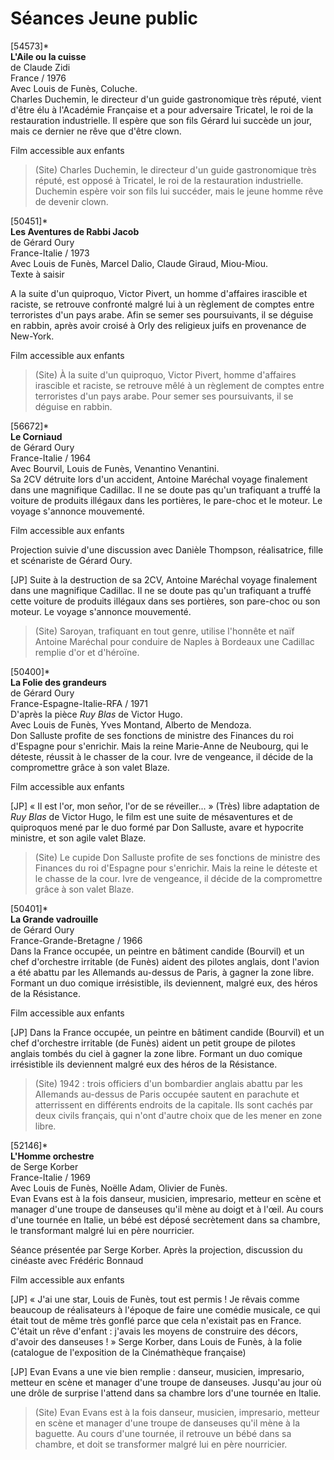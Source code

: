 # Séances Jeune public

[54573]*  
**L'Aile ou la cuisse**  
de Claude Zidi  
France / 1976  
Avec Louis de Funès, Coluche.  
Charles Duchemin, le directeur d'un guide gastronomique très réputé, vient d'être élu à l'Académie Française et a pour adversaire Tricatel, le roi de la restauration industrielle. Il espère que son fils Gérard lui succède un jour, mais ce dernier ne rêve que d'être clown.

Film accessible aux enfants

> (Site) Charles Duchemin, le directeur d'un guide gastronomique très réputé, est opposé à Tricatel, le roi de la restauration industrielle. Duchemin espère voir son fils lui succéder, mais le jeune homme rêve de devenir clown.

[50451]*  
**Les Aventures de Rabbi Jacob**  
de Gérard Oury  
France-Italie / 1973  
Avec Louis de Funès, Marcel Dalio, Claude Giraud, Miou-Miou.  
Texte à saisir

A la suite d'un quiproquo, Victor Pivert, un homme d'affaires irascible et raciste, se retrouve confronté malgré lui à un règlement de comptes entre terroristes d'un pays arabe. Afin se semer ses poursuivants, il se déguise en rabbin, après avoir croisé à Orly des religieux juifs en provenance de New-York.

Film accessible aux enfants

> (Site) À la suite d'un quiproquo, Victor Pivert, homme d'affaires irascible et raciste, se retrouve mêlé à un règlement de comptes entre terroristes d'un pays arabe. Pour semer ses poursuivants, il se déguise en rabbin.

[56672]*  
**Le Corniaud**  
de Gérard Oury  
France-Italie / 1964  
Avec Bourvil, Louis de Funès, Venantino Venantini.  
Sa 2CV détruite lors d'un accident, Antoine Maréchal voyage finalement dans une magnifique Cadillac. Il ne se doute pas qu'un trafiquant a truffé la voiture de produits illégaux dans les portières, le pare-choc et le moteur. Le voyage s'annonce mouvementé.

Film accessible aux enfants

Projection suivie d'une discussion avec Danièle Thompson, réalisatrice, fille et scénariste de Gérard Oury.

[JP] Suite à la destruction de sa 2CV, Antoine Maréchal voyage finalement dans une magnifique Cadillac. Il ne se doute pas qu'un trafiquant a truffé cette voiture de produits illégaux dans ses portières, son pare-choc ou son moteur. Le voyage s'annonce mouvementé.

> (Site) Saroyan, trafiquant en tout genre, utilise l'honnête et naïf Antoine Maréchal pour conduire de Naples à Bordeaux une Cadillac remplie d'or et d'héroïne.

[50400]*  
**La Folie des grandeurs**  
de Gérard Oury  
France-Espagne-Italie-RFA / 1971  
D'après la pièce _Ruy Blas_ de Victor Hugo.  
Avec Louis de Funès, Yves Montand, Alberto de Mendoza.  
Don Salluste profite de ses fonctions de ministre des Finances du roi d'Espagne pour s'enrichir. Mais la reine Marie-Anne de Neubourg, qui le déteste, réussit à le chasser de la cour. Ivre de vengeance, il décide de la compromettre grâce à son valet Blaze.

Film accessible aux enfants

[JP] « Il est l'or, mon señor, l'or de se réveiller... » (Très) libre adaptation de _Ruy Blas_ de Victor Hugo, le film est une suite de mésaventures et de quiproquos mené par le duo formé par Don Salluste, avare et hypocrite ministre, et son agile valet Blaze.

> (Site) Le cupide Don Salluste profite de ses fonctions de ministre des Finances du roi d'Espagne pour s'enrichir. Mais la reine le déteste et le chasse de la cour. Ivre de vengeance, il décide de la compromettre grâce à son valet Blaze.

[50401]*  
**La Grande vadrouille**  
de Gérard Oury  
France-Grande-Bretagne / 1966  
Dans la France occupée, un peintre en bâtiment candide (Bourvil) et un chef d'orchestre irritable (de Funès) aident des pilotes anglais, dont l'avion a été abattu par les Allemands au-dessus de Paris, à gagner la zone libre. Formant un duo comique irrésistible, ils deviennent, malgré eux, des héros de la Résistance.

Film accessible aux enfants

[JP] Dans la France occupée, un peintre en bâtiment candide (Bourvil) et un chef d'orchestre irritable (de Funès) aident un petit groupe de pilotes anglais tombés du ciel à gagner la zone libre. Formant un duo comique irrésistible ils deviennent malgré eux des héros de la Résistance.

> (Site) 1942 : trois officiers d'un bombardier anglais abattu par les Allemands au-dessus de Paris occupée sautent en parachute et atterrissent en différents endroits de la capitale. Ils sont cachés par deux civils français, qui n'ont d'autre choix que de les mener en zone libre.

[52146]*  
**L'Homme orchestre**  
de Serge Korber  
France-Italie / 1969  
Avec Louis de Funès, Noëlle Adam, Olivier de Funès.  
Evan Evans est à la fois danseur, musicien, impresario, metteur en scène et manager d'une troupe de danseuses qu'il mène au doigt et à l'œil. Au cours d'une tournée en Italie, un bébé est déposé secrètement dans sa chambre, le transformant malgré lui en père nourricier.

Séance présentée par Serge Korber. Après la projection, discussion du cinéaste avec Frédéric Bonnaud

Film accessible aux enfants

[JP] « J'ai une star, Louis de Funès, tout est permis ! Je rêvais comme beaucoup de réalisateurs à l'époque de faire une comédie musicale, ce qui était tout de même très gonflé parce que cela n'existait pas en France. C'était un rêve d'enfant : j'avais les moyens de construire des décors, d'avoir des danseuses ! » Serge Korber, dans Louis de Funès, à la folie (catalogue de l'exposition de la Cinémathèque française)

[JP] Evan Evans a une vie bien remplie : danseur, musicien, impresario, metteur en scène et manager d'une troupe de danseuses. Jusqu'au jour où une drôle de surprise l'attend dans sa chambre lors d'une tournée en Italie.

> (Site) Evan Evans est à la fois danseur, musicien, impresario, metteur en scène et manager d'une troupe de danseuses qu'il mène à la baguette. Au cours d'une tournée, il retrouve un bébé dans sa chambre, et doit se transformer malgré lui en père nourricier.

